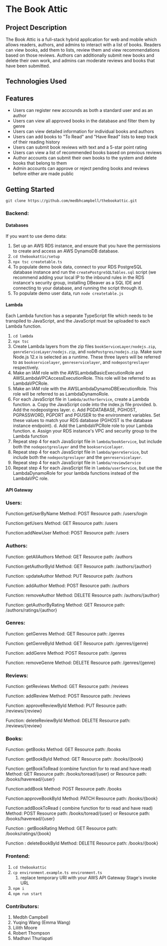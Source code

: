# The Book Attic

## Project Description

The Book Attic is a full-stack hybrid application for web and mobile which allows readers, authors, and admins to interact with a list of books. Readers can view books, add them to lists, review them and view recommendations based on those reviews. Authors can additionally submit new books and delete their own work, and admins can moderate reviews and books that have been submitted.

## Technologies Used

## Features
* Users can register new accounds as both a standard user and as an author
* Users can view all approved books in the database and filter them by genre
* Users can view detailed information for individual books and authors
* Users can add books to "To Read" and "Have Read" lists to keep track of their reading history
* Users can submit book reviews with text and a 5-star point rating
* Users can view a list of recommended books based on previous reviews
* Author accounts can submit their own books to the system and delete books that belong to them
* Admin accounts can approve or reject pending books and reviews before either are made public

## Getting Started

`git clone https://github.com/medbhcampbell/thebookattic.git`

### Backend:

#### Databases

If you want to use demo data:
1. Set up an AWS RDS instance, and ensure that you have the permissions to create and access an AWS DynamoDB database.
2. `cd thebookattic/setup`
3. `npx tsc createtable.ts`
4. To populate demo book data, connect to your RDS PostgreSQL database instance and run the `createPostgreSQLTables.sql` script (we recommend adding your local IP to the inbound rules in the RDS instance's security group, installing DBeaver as a SQL IDE and connecting to your database, and running the script through it).
5. To populate demo user data, run `node createtable.js`

#### Lambda

Each Lambda function has a separate TypeScript file which needs to be transpiled to JavaScript, and the JavaScript must be uploaded to each Lambda function.

1. `cd lambda`
2. `npx tsc`
3. Create Lambda layers from the zip files `bookServiceLayer/nodejs.zip`, `genreServiceLayer/nodejs.zip`, and `nodePostgres/nodejs.zip`. Make sure Node.js 12.x is selected as a runtime. These three layers will be referred to as `bookservicelayer`, `genreservicelayer`, and `nodepostgreslayer` respectively.
4. Make an IAM role with the AWSLambdaBasicExecutionRole and AWSLambdaVPCAccessExecutionRole. This role will be referred to as LambdaVPCRole.
5. Make an IAM role with the AWSLambdaDynamoDBExecutionRole. This role will be referred to as LambdaDynamoRole.
6. For each JavaScript file in `lambda/authorService`, create a Lambda function.
 a. Copy the JavaScript code into the index.js file provided.
 b. Add the nodepostgres layer.
 c. Add PGDATABASE, PGHOST, PGPASSWORD, PGPORT and PGUSER to the environment variables. Set these values to match your RDS database (PGHOST is the database instance endpoint).
 d. Add the LambdaVPCRole role to your Lambda function.
 e. Assign your RDS instance's VPC and security group to the Lambda function
5. Repeat step 4 for each JavaScript file in `lambda/bookService`, but include both the `nodepostgreslayer` and the `bookservicelayer`.
6. Repeat step 4 for each JavaScript file in `lambda/genreService`, but include both the `nodepostgreslayer` and the `genreservicelayer`.
7. Repeat step 4 for each JavaScript file in `lambda/reviewService`
8. Repeat step 4 for each JavaScript file in `lambda/userService`, but use the LambdaDynamoRole for your lambda functions instead of the LambdaVPC role.
 

#### API Gateway

### Users:
Function:getUserByName
Method: POST
Resource path: /users/login

Function:getUsers
Method: GET
Resource path: /users

Function:addNewUser
Method: POST
Resource path: /users

### Authors:
Function: getAllAuthors
Method: GET
Resource path: /authors

Function:getAuthorById
Method: GET
Resource path: /authors/{author}

Function: updateAuthor
Method: PUT
Resource path: /authors

Function: addAuthor
Method: POST
Resource path: /authors

Function: removeAuthor
Method: DELETE
Resource path: /authors/{author}

Function: getAuthorByRating
Method: GET
Resource path: /authors/ratings/{author}

### Genres:

Function: getGenres
Method: GET
Resource path: /genres

Function: getGenreById
Method: GET
Resource path: /genres/{genre}

Function: addGenre
Method: POST
Resource path: /genres

Function: removeGenre
Method: DELETE
Resource path: /genres/{genre}

### Reviews:

Function: getReviews
Method: GET
Resource path: /reviews

Function: addReview
Method: POST
Resource path: /reviews

Function: approveReviewById
Method: PUT
Resource path: /reviews/{review}

Function: deleteReviewById
Method: DELETE
Resource path: /reviews/{review}

### Books:

Function: getBooks
Method: GET
Resource path: /books

Function: getBookById
Method: GET
Resource path: /books/{book}

Function: getBookToRead (combine function for to read and have read)
Method: GET
Resource path: /books/toread/{user} or
Resource path: /books/haveread/{user}

Function:addBook
Method: POST
Resource path: /books

Function:approveBookById
Method: PATCH
Resource path: /books/{book}

Function:addBookToRead ( combine function for to read and have read)
Method: POST
Resource path: /books/toread/{user} or
Resource path: /books/haveread/{user}

Function : getBookRating
Method: GET
Resource path: /books/ratings/{book}

Function : deleteBookById
Method: DELETE
Resource path: /books/{book}





### Frontend:

1. `cd thebookattic`
2. `cp environment.example.ts environment.ts`
   1. replace temporary URI with your AWS API Gateway Stage's invoke URL
3. `npm i`
4. `npm run start`

### Contributors:
1. Medbh Campbell
2. Yuqing Wang (Emma Wang)
3. Lilith Moore
4. Robert Thompson
5. Madhavi Thurlapati